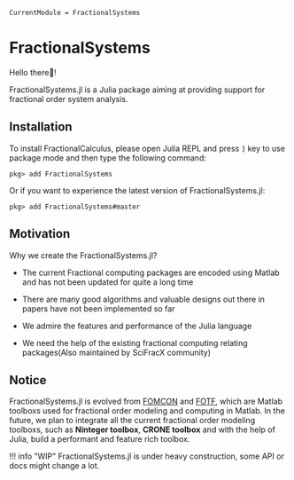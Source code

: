 ```@meta
CurrentModule = FractionalSystems
```

# FractionalSystems

Hello there👋!

FractionalSystems.jl is a Julia package aiming at providing support for fractional order system analysis.

## Installation

To install FractionalCalculus, please open Julia REPL and press ```]``` key to use package mode and then type the following command:

```julia-repl
pkg> add FractionalSystems
```

Or if you want to experience the latest version of FractionalSystems.jl:

```julia-repl
pkg> add FractionalSystems#master
```

## Motivation

Why we create the FractionalSystems.jl?

* The current Fractional computing packages are encoded using Matlab and has not been updated for quite a long time

* There are many good algorithms and valuable designs out there in papers have not been implemented so far

* We admire the features and performance of the Julia language

* We need the help of the existing fractional computing relating packages(Also maintained by SciFracX community)

## Notice

FractionalSystems.jl is evolved from [FOMCON](https://fomcon.net/) and [FOTF](https://www.mathworks.com/matlabcentral/fileexchange/60874-fotf-toolbox), which are Matlab toolboxs used for fractional order modeling and computing in Matlab. In the future, we plan to integrate all the current fractional order modeling toolboxs, such as **Ninteger toolbox**, **CRONE toolbox** and with the help of Julia, build a performant and feature rich toolbox.

!!! info "WIP"
    FractionalSystems.jl is under heavy construction, some API or docs might change a lot.